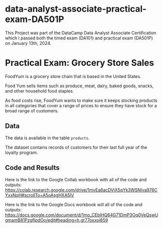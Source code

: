 # data-analyst-associate-practical-exam-DA501P
This Project was part of the DataCamp Data Analyst Associate Certification which I passed both the timed exam (DA101) and practical exam (DA501P) on January 13th, 2024. 

# Practical Exam: Grocery Store Sales

FoodYum is a grocery store chain that is based in the United States.

Food Yum sells items such as produce, meat, dairy, baked goods, snacks, and other household food staples.

As food costs rise, FoodYum wants to make sure it keeps stocking products in all categories that cover a range of prices to ensure they have stock for a broad range of customers. 

## Data

The data is available in the table `products`.

The dataset contains records of customers for their last full year of the loyalty program.

## Code and Results

Here is the link to the Google Collab workbook with all of the code and outputs: https://colab.research.google.com/drive/1mvEa6acDViX5qYk3WSNIva976CYxxNqH#scrollTo=A5oAsgHXA5IV 

Here is the link to the Google Docs workbook will all of the code and outputs: https://docs.google.com/document/d/1mo_CEblHQ64G71DmP3Oq0VeQswUgmamB81PzgfIpdOo/edit#heading=h.gr77oxxoi859 
